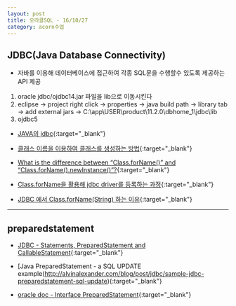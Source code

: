 ```yaml
---
layout: post
title: 오라클SQL - 16/10/27
category: acorn수업
---
```


## JDBC(Java Database Connectivity)
- 자바를 이용해 데이터베이스에 접근하여 각종 SQL문을 수행할수 있도록 제공하는 API 제공

1. oracle jdbc/ojdbc14.jar 파일을 lib으로 이동시킨다
2. eclipse → project right click → properties → java build path → library tab → add external jars → C:\app\USER\product\11.2.0\dbhome_1\jdbc\lib
3. ojdbc5

- [JAVA의 jdbc](http://devyongsik.tistory.com/294){:target="_blank"}

- [클래스 이름을 이용하여 클래스를 생성하는 방법](http://idess.tistory.com/3){:target="_blank"}

- [What is the difference between “Class.forName()” and “Class.forName().newInstance()”?](http://stackoverflow.com/questions/2092659/what-is-the-difference-between-class-forname-and-class-forname-newinstanc){:target="_blank"}

- [Class.forName을 활용해 jdbc driver를 등록하는 과정](https://slipp.net/questions/276){:target="_blank"}

- [JDBC 에서 Class.forName(String) 하는 이유](http://okky.kr/article/107854){:target="_blank"}

---

## preparedstatement

- [JDBC - Statements, PreparedStatement and CallableStatement](https://www.tutorialspoint.com/jdbc/jdbc-statements.htm){:target="_blank"}

- [Java PreparedStatement - a SQL UPDATE example(http://alvinalexander.com/blog/post/jdbc/sample-jdbc-preparedstatement-sql-update){:target="_blank"}

- [oracle doc - Interface PreparedStatement](https://docs.oracle.com/javase/7/docs/api/java/sql/PreparedStatement.html){:target="_blank"}
